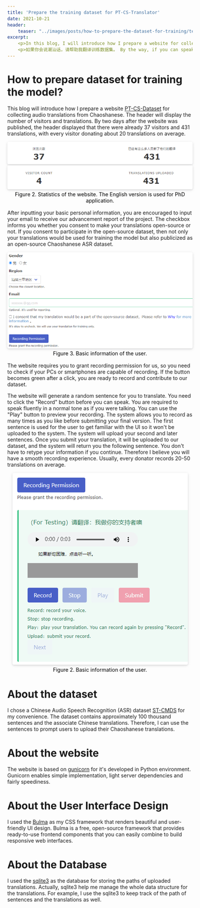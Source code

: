 ```yaml
---
title: 'Prepare the training dataset for PT-CS-Translator'
date: 2021-10-21
header: 
    teaser: "../images/posts/how-to-prepare-the-dataset-for-training/teaser.png"
excerpt:
    <p>In this blog, I will introduce how I prepare a website for collecting audio datasets from Chaoshanese. </p>
    <p>如果你会说潮汕话，请帮助我翻译训练数据集。 By the way, if you can speak ChaoshanHua, help us by providing your translation. </p>
---
```


How to prepare dataset for training the model? 
=====

This blog will introduce how I prepare a website [PT-CS-Dataset](https://demo.guanyueli.com/model/pt_cs_translator) for collecting audio translations from Chaoshanese. The header will display the number of visitors and translations. By two days after the website was published, the header displayed that there were already 37 visitors and 431 translations, with every visitor donating about 20 translations on average.  
<center>
    <img style="border-radius: 0.3125em;
    box-shadow: 0 2px 4px 0 rgba(34,36,38,.12),0 2px 10px 0 rgba(34,36,38,.08);" 
    src="../images/posts/how-to-prepare-the-dataset-for-training/statistics.png">
    <br>
    <img style="border-radius: 0.3125em;
    box-shadow: 0 2px 4px 0 rgba(34,36,38,.12),0 2px 10px 0 rgba(34,36,38,.08);" 
    src="../images/posts/how-to-prepare-the-dataset-for-training/statistics_eng.png">
    <div style="color:orange;
    display: inline-block;
    color: black;
    padding: 2px;">
    Figure 2. Statistics of the website. The English version is used for PhD application. 
    </div>
</center>

After inputting your basic personal information, you are encouraged to input your email to receive our advancement report of the project. The checkbox informs you whether you consent to make your translations open-source or not. If you consent to participate in the open-source dataset, then not only your translations would be used for training the model but also publicized as an open-source Chaoshanese ASR dataset. 
<center>
    <img style="border-radius: 0.3125em;
    box-shadow: 0 2px 4px 0 rgba(34,36,38,.12),0 2px 10px 0 rgba(34,36,38,.08);" 
    src="../images/posts/how-to-prepare-the-dataset-for-training/information.png">
    <br>
    <div style="color:orange;
    display: inline-block;
    color: black;
    padding: 2px;">
    Figure 3. Basic information of the user. 
    </div>
</center>

The website requires you to grant recording permission for us, so you need to check if your PCs or smartphones are capable of recording. If the button becomes green after a click, you are ready to record and contribute to our dataset. 

The website will generate a random sentence for you to translate. You need to click the "Record" button before you can speak. You are required to speak fluently in a normal tone as if you were talking. You can use the "Play" button to preview your recording. The system allows you to record as many times as you like before submitting your final version. The first sentence is used for the user to get familiar with the UI so it won't be uploaded to the system. The system will upload your second and later sentences. Once you submit your translation, it will be uploaded to our dataset, and the system will return you the following sentence. You don't have to retype your information if you continue. Therefore I believe you will have a smooth recording experience. Usually, every donator records 20-50 translations on average. 

<center>
    <img style="border-radius: 0.3125em;
    box-shadow: 0 2px 4px 0 rgba(34,36,38,.12),0 2px 10px 0 rgba(34,36,38,.08);" 
    src="../images/posts/how-to-prepare-the-dataset-for-training/record.png">
    <br>
    <div style="color:orange;
    display: inline-block;
    color: black;
    padding: 2px;">
    Figure 2. Basic information of the user. 
    </div>
</center>

About the dataset
========
I chose a Chinese Audio Speech Recognition (ASR) dataset [ST-CMDS](https://link.ailemon.net/?target=http://www.openslr.org/resources/38/ST-CMDS-20170001_1-OS.tar.gz) for my convenience. The dataset contains approximately 100 thousand sentences and the associate Chinese translations. Therefore, I can use the sentences to prompt users to upload their Chaoshanese translations. 

About the website
========
The website is based on [gunicorn](https://gunicorn.org/) for it's developed in Python environment. Gunicorn enables simple implementation, light server dependencies and fairly speediness. 


About the User Interface Design
=======
I used the [Bulma](https://bulma.io/) as my CSS framework that renders beautiful and user-friendly UI design. Bulma is a free, open-source framework that provides ready-to-use frontend components that you can easily combine to build responsive web interfaces. 

About the Database
=======
I used the [sqlite3]() as the database for storing the paths of uploaded translations. Actually, sqlite3 help me manage the whole data structure for the translations. For example, I use the sqlite3 to keep track of the path of sentences and the translations as well. 








